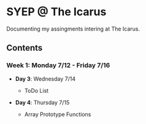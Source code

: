 # SYEP @ The Icarus

Documenting my assingments intering at The Icarus.

## Contents

### <b>Week 1</b>: Monday 7/12 - Friday 7/16

- <b>Day 3</b>: Wednesday 7/14

    - ToDo List

- <b>Day 4</b>: Thursday 7/15

    - Array Prototype Functions
